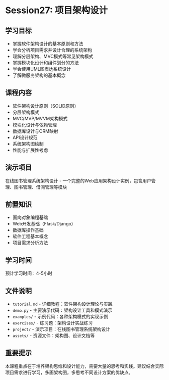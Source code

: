 # Session27: 项目架构设计

## 学习目标
- 掌握软件架构设计的基本原则和方法
- 学会分析项目需求并设计合理的系统架构
- 理解分层架构、MVC模式等常见架构模式
- 掌握模块化设计和组件划分的方法
- 学会使用UML图表达系统设计
- 了解微服务架构的基本概念

## 课程内容
- 软件架构设计原则（SOLID原则）
- 分层架构模式
- MVC/MVP/MVVM架构模式
- 模块化设计与依赖管理
- 数据库设计与ORM映射
- API设计规范
- 系统架构图绘制
- 性能与扩展性考虑

## 演示项目
在线图书管理系统架构设计 - 一个完整的Web应用架构设计实例，包含用户管理、图书管理、借阅管理等模块

## 前置知识
- 面向对象编程基础
- Web开发基础（Flask/Django）
- 数据库操作基础
- 软件工程基本概念
- 项目需求分析方法

## 学习时间
预计学习时间：4-5小时

## 文件说明
- `tutorial.md` - 详细教程：软件架构设计理论与实践
- `demo.py` - 主要演示代码：架构设计工具和模式演示
- `examples/` - 示例代码：各种架构模式的实现示例
- `exercises/` - 练习题：架构设计实战练习
- `project/` - 演示项目：在线图书管理系统架构设计
- `assets/` - 资源文件：架构图、设计文档等

## 重要提示
本课程重点在于培养架构思维和设计能力，需要大量的思考和实践。建议结合实际项目需求进行学习，多画架构图，多思考不同设计方案的优缺点。